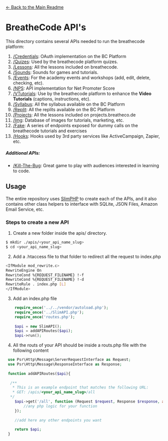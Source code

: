 [<- Back to the Main Readme](../docs/README.md)

# BreatheCode API's

This directory contains several APIs needed to run the breathecode platform:

1. [/Credentials](./credentials/README.md): OAuth implementation on the BC Platform
3. [/Quizes](./quiz/README.md): Used by the breathecode platform quizes.
4. [/Lessons](./lesson/README.md): All the lessons included on breathecode.
5. [/Sounds](./sound/README.md): Sounds for games and tutorials.
6. [/Events](./event/README.md): For the academy events and workshops (add, edit, delete, checking, etc).
7. [/NPS](./nps/README.md): API implementation for Net Promoter Score
9. [/VTutorials](./vtutorial/README.md): Use by the breathecode platform to enhance the **Video Tutorials** (captions, instructions, etc).
10. [/Syllabus](./syllabus/README.md): All the syllabus available on the BC Platform
11. [/Replit](./replit/README.md): All the replits available on the BC Platform
12. [/Projects](./project/README.md): All the lessons included on projects.breatheco.de
13. [/Img](./img/README.md): Database of images for tutorials, marketing, etc.
14. [/Fake](./fake/README.md): A series of endpoints exposed for dummy calls on the breathecode tutorials and exercises
15. [/Hooks](./hoos/README.md): Hooks used by 3rd party services like ActiveCampaign, Zapier, etc.

##### Additional APIs:
- [/Kill-The-Bug](./kill-the-bug/README.md): Great game to play with audiences interested in learning to code.

## Usage

The entire repository uses [SlimPHP](https://www.slimframework.com/) to create each of the APIs, and it also 
contains other class helpers to interface with SQLite, JSON Files, Amazon Email Service, etc.

### Steps to create a new API

1. Create a new folder inside the apis/ directory.
```sh
$ mkdir ./apis/<your_api_name_slug>
$ cd <your_api_name_slug>
```
2. Add a .htaccess file to that folder to redirect all the request to index.php
```sh
<IfModule mod_rewrite.c>
RewriteEngine On
RewriteCond %{REQUEST_FILENAME} !-f
RewriteCond %{REQUEST_FILENAME} !-d
RewriteRule . index.php [L]
</IfModule>
```
3. Add an index.php file
```php
	require_once('../../vendor/autoload.php');
	require_once('../SlimAPI.php');
	require_once('routes.php');
	
	$api = new SlimAPI();
	$api = addAPIRoutes($api);
	$api->run(); 
```
4. All the routs of your API should be inside a routs.php file with the following content
```php
 use Psr\Http\Message\ServerRequestInterface as Request;
 use Psr\Http\Message\ResponseInterface as Response;
 
 function addAPIRoutes($api){
 
  /**
   * This is an example endpoint that matches the following URL:
   * GET: /apis/<your_api_name_slug>/all
  */
 	$api->get('/all', function (Request $request, Response $response, array $args) use ($api) {
 	    //any php logic for your function
 	});
 	
 	//add here any other endpoints you want
 	
 	return $api;
 }
```
<!--stackedit_data:
eyJoaXN0b3J5IjpbLTMxNzgwMzUwM119
-->
